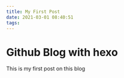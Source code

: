 ```yaml
---
title: My First Post
date: 2021-03-01 08:40:51
tags:
---
```

# Github Blog with hexo 

 This is my first post on this blog 
